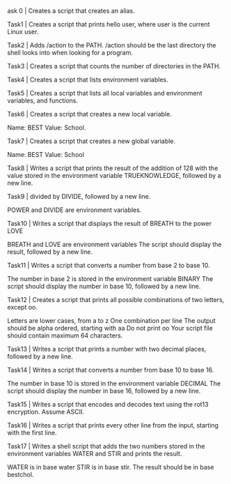 ask 0 | Creates a script that creates an alias.

Task1 | Creates a script that prints hello user, where user is the current Linux user.

Task2 | Adds /action to the PATH. /action should be the last directory the shell looks into when looking for a program.

Task3 | Creates a script that counts the number of directories in the PATH.

Task4 | Creates a script that lists environment variables.

Task5 | Creates a script that lists all local variables and environment variables, and functions.

Task6 | Creates a script that creates a new local variable.

Name: BEST
Value: School.

Task7 | Creates a script that creates a new global variable.

Name: BEST
Value: School

Task8 | Writes a script that prints the result of the addition of 128 with the value stored in the environment variable TRUEKNOWLEDGE, followed by a new line.

Task9 | divided by DIVIDE, followed by a new line.

POWER and DIVIDE are environment variables.

Task10 | Writes a script that displays the result of BREATH to the power LOVE

BREATH and LOVE are environment variables
The script should display the result, followed by a new line.

Task11 | Writes a script that converts a number from base 2 to base 10.

The number in base 2 is stored in the environment variable BINARY
The script should display the number in base 10, followed by a new line.

Task12 | Creates a script that prints all possible combinations of two letters, except oo.

Letters are lower cases, from a to z
One combination per line
The output should be alpha ordered, starting with aa
Do not print oo
Your script file should contain maximum 64 characters.

Task13 | Writes a script that prints a number with two decimal places, followed by a new line.

Task14 | Writes a script that converts a number from base 10 to base 16.

The number in base 10 is stored in the environment variable DECIMAL
The script should display the number in base 16, followed by a new line.

Task15 | Writes a script that encodes and decodes text using the rot13 encryption. Assume ASCII.

Task16 | Writes a script that prints every other line from the input, starting with the first line.

Task17 | Writes a shell script that adds the two numbers stored in the environment variables WATER and STIR and prints the result.

WATER is in base water
STIR is in base stir.
The result should be in base bestchol.

